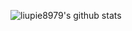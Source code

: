 ![liupie8979's github stats](https://github-readme-stats.vercel.app/api?username=liupei8979&show_icons=true)
